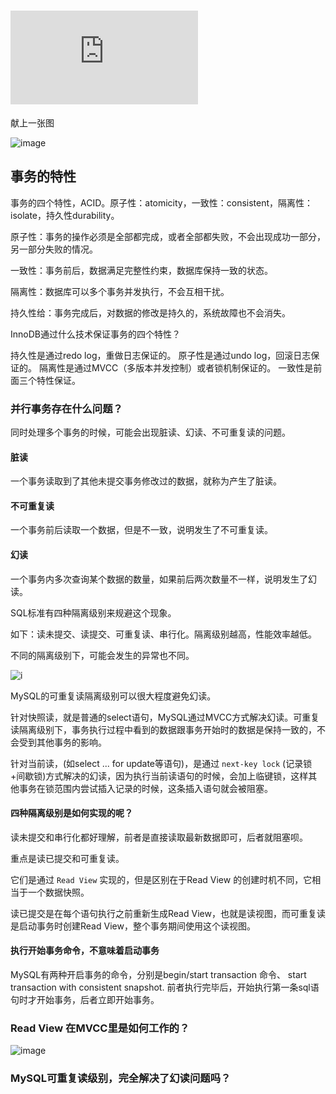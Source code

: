 # ![事务隔离级别是怎么实现的？](https://xiaolincoding.com/mysql/transaction/mvcc.html)

献上一张图

![image](https://cdn.xiaolincoding.com//mysql/other/eb15d4b6a9d543c1be4f7090479d969c.png)

## 事务的特性

事务的四个特性，ACID。原子性：atomicity，一致性：consistent，隔离性：isolate，持久性durability。

原子性：事务的操作必须是全部都完成，或者全部都失败，不会出现成功一部分，另一部分失败的情况。

一致性：事务前后，数据满足完整性约束，数据库保持一致的状态。

隔离性：数据库可以多个事务并发执行，不会互相干扰。

持久性给：事务完成后，对数据的修改是持久的，系统故障也不会消失。

InnoDB通过什么技术保证事务的四个特性？

持久性是通过redo log，重做日志保证的。
原子性是通过undo log，回滚日志保证的。
隔离性是通过MVCC（多版本并发控制）或者锁机制保证的。
一致性是前面三个特性保证。

### 并行事务存在什么问题？

同时处理多个事务的时候，可能会出现脏读、幻读、不可重复读的问题。

#### 脏读

一个事务读取到了其他未提交事务修改过的数据，就称为产生了脏读。

#### 不可重复读

一个事务前后读取一个数据，但是不一致，说明发生了不可重复读。

#### 幻读

一个事务内多次查询某个数据的数量，如果前后两次数量不一样，说明发生了幻读。

SQL标准有四种隔离级别来规避这个现象。

如下：读未提交、读提交、可重复读、串行化。隔离级别越高，性能效率越低。

不同的隔离级别下，可能会发生的异常也不同。

![i](https://cdn.xiaolincoding.com//mysql/other/4e98ea2e60923b969790898565b4d643.png)

MySQL的可重复读隔离级别可以很大程度避免幻读。

针对快照读，就是普通的select语句，MySQL通过MVCC方式解决幻读。可重复读隔离级别下，事务执行过程中看到的数据跟事务开始时的数据是保持一致的，不会受到其他事务的影响。

针对当前读，(如select ... for update等语句)，是通过 `next-key lock` (记录锁+间歇锁)方式解决的幻读，因为执行当前读语句的时候，会加上临键锁，这样其他事务在锁范围内尝试插入记录的时候，这条插入语句就会被阻塞。

#### 四种隔离级别是如何实现的呢？

读未提交和串行化都好理解，前者是直接读取最新数据即可，后者就阻塞呗。

重点是读已提交和可重复读。

它们是通过 `Read View` 实现的，但是区别在于Read View 的创建时机不同，它相当于一个数据快照。

读已提交是在每个语句执行之前重新生成Read View，也就是读视图，而可重复读是启动事务时创建Read View，整个事务期间使用这个读视图。

#### 执行开始事务命令，不意味着启动事务

MySQL有两种开启事务的命令，分别是begin/start transaction 命令、 start transaction with consistent snapshot.
前者执行完毕后，开始执行第一条sql语句时才开始事务，后者立即开始事务。

### Read View 在MVCC里是如何工作的？

![image](https://cdn.xiaolincoding.com/gh/xiaolincoder/ImageHost4@main/mysql/%E4%BA%8B%E5%8A%A1%E9%9A%94%E7%A6%BB/readview%E7%BB%93%E6%9E%84.drawio.png)


### MySQL可重复读级别，完全解决了幻读问题吗？







